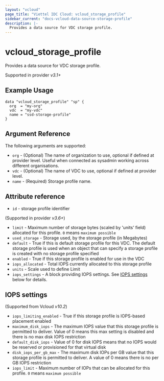 ```yaml
---
layout: "vcloud"
page_title: "Viettel IDC Cloud: vcloud_storage_profile"
sidebar_current: "docs-vcloud-data-source-storage-profile"
description: |-
  Provides a data source for VDC storage profile.
---
```


# vcloud\_storage\_profile

Provides a data source for VDC storage profile.

Supported in provider *v3.1+*


## Example Usage

```hcl
data "vcloud_storage_profile" "sp" {
  org  = "my-org"
  vdc  = "my-vdc"
  name = "ssd-storage-profile"
}
```

## Argument Reference

The following arguments are supported:

* `org` - (Optional) The name of organization to use, optional if defined at provider level. Useful when connected as sysadmin working across different organisations.
* `vdc` - (Optional) The name of VDC to use, optional if defined at provider level.
* `name` - (Required) Storage profile name.

## Attribute reference
* `id` - storage profile identifier

(Supported in provider *v3.6+*)

* `limit` - Maximum number of storage bytes (scaled by 'units' field) allocated for this profile. `0` means `maximum possible`
* `used_storage` - Storage used, by the storage profile (in Megabytes)
* `default` - True if this is default storage profile for this VDC. The default storage profile is used when an object that can specify a storage profile is created with no storage profile specified
* `enabled` - True if this storage profile is enabled for use in the VDC
* `iops_allocated` - Total IOPS currently allocated to this storage profile
* `units` - Scale used to define Limit
* `iops_settings` - A block providing IOPS settings. See [IOPS settings](#iopsSettings) below for details.

<a id="iopsSettings"></a>
## IOPS settings

(Supported from Vcloud *v10.2*)

* `iops_limiting_enabled` - True if this storage profile is IOPS-based placement enabled
* `maximum_disk_iops` - The maximum IOPS value that this storage profile is permitted to deliver. Value of 0 means this max setting is disabled and there is no max disk IOPS restriction
* `default_disk_iops` - Value of 0 for disk IOPS means that no IOPS would be reserved or provisioned for that virtual disk
* `disk_iops_per_gb_max` - The maximum disk IOPs per GB value that this storage profile is permitted to deliver. A value of 0 means there is no per GB IOPS restriction
* `iops_limit` - Maximum number of IOPs that can be allocated for this profile. `0` means `maximum possible`